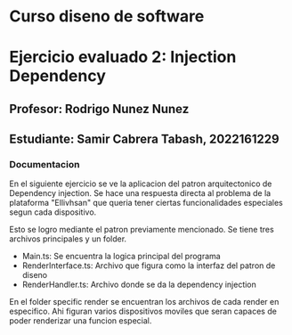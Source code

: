 # Curso diseno de software

# Ejercicio evaluado 2: Injection Dependency

## Profesor: Rodrigo Nunez Nunez

## Estudiante: Samir Cabrera Tabash, 2022161229

### Documentacion

En el siguiente ejercicio se ve la aplicacion del patron arquitectonico de Dependency injection. Se hace una respuesta directa al problema de la plataforma "Ellivhsan" que queria tener ciertas funcionalidades especiales segun cada dispositivo. 

Esto se logro mediante el patron previamente mencionado. Se tiene tres archivos principales y un folder. 
- Main.ts: Se encuentra la logica principal del programa
- RenderInterface.ts: Archivo que figura como la interfaz del patron de diseno
- RenderHandler.ts: Archivo donde se da la dependency injection

En el folder specific render se encuentran los archivos de cada render en especifico. Ahi figuran varios dispositivos moviles que seran capaces de poder renderizar una funcion especial.



